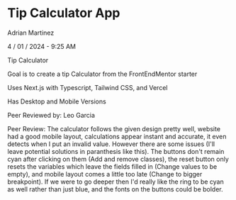 # Tip Calculator App

Adrian Martinez

4 / 01 / 2024 - 9:25 AM

Tip Calculator

Goal is to create a tip Calculator from the FrontEndMentor starter

Uses Next.js with Typescript,  Tailwind CSS, and Vercel

Has Desktop and Mobile Versions

Peer Reviewed by: Leo Garcia

Peer Review: The calculator follows the given design pretty well, website had a good mobile layout, calculations appear instant and accurate, it even detects when I put an invalid value. However there are some issues (I'll leave potential solutions in paranthesis like this). The buttons don't remain cyan after clicking on them (Add and remove classes), the reset button only resets the variables which leave the fields filled in (Change values to be empty), and mobile layout comes a little too late (Change to bigger breakpoint). If we were to go deeper then I'd really like the ring to be cyan as well rather than just blue, and the fonts on the buttons could be bolder.
